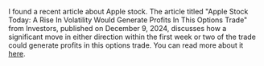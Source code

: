 I found a recent article about Apple stock. The article titled "Apple Stock Today: A Rise In Volatility Would Generate Profits In This Options Trade" from Investors, published on December 9, 2024, discusses how a significant move in either direction within the first week or two of the trade could generate profits in this options trade. You can read more about it [here](https://www.investors.com/research/options/apple-stock-today-volatility-profits-options-trade/).